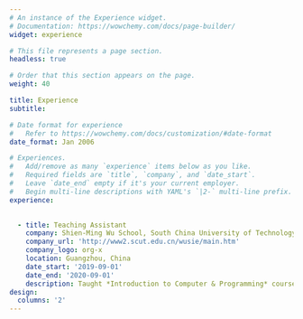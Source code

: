 ```yaml
---
# An instance of the Experience widget.
# Documentation: https://wowchemy.com/docs/page-builder/
widget: experience

# This file represents a page section.
headless: true

# Order that this section appears on the page.
weight: 40

title: Experience
subtitle:

# Date format for experience
#   Refer to https://wowchemy.com/docs/customization/#date-format
date_format: Jan 2006

# Experiences.
#   Add/remove as many `experience` items below as you like.
#   Required fields are `title`, `company`, and `date_start`.
#   Leave `date_end` empty if it's your current employer.
#   Begin multi-line descriptions with YAML's `|2-` multi-line prefix.
experience:

        
  - title: Teaching Assistant
    company: Shien-Ming Wu School, South China University of Technology (SCUT)
    company_url: 'http://www2.scut.edu.cn/wusie/main.htm'
    company_logo: org-x
    location: Guangzhou, China
    date_start: '2019-09-01'
    date_end: '2020-09-01'
    description: Taught *Introduction to Computer & Programming* course.
design:
  columns: '2'
---
```

